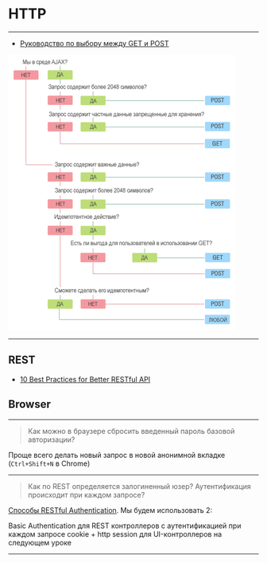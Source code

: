 # HTTP

***

* [Руководство по выбору между GET и POST](https://handynotes.ru/2009/08/get-versus-post.html)

![img](https://raw.githubusercontent.com/SergiaS/programmer-tech-wiki/master/src/main/resources/img/get-vs-post.png)

***

## REST
* [10 Best Practices for Better RESTful API](https://medium.com/@mwaysolutions/10-best-practices-for-better-restful-api-cbe81b06f291)


## Browser

***

> Как можно в браузере сбросить введенный пароль базовой авторизации?

Проще всего делать новый запрос в новой анонимной вкладке (`Ctrl+Shift+N` в Chrome)

***

> Как по REST определяется залогиненный юзер?
> Аутентификация происходит при каждом запросе?

[Способы RESTful Authentication](https://stackoverflow.com/questions/319530/restful-authentication).
Мы будем использовать 2:

Basic Authentication для REST контроллеров с аутентификацией при каждом запросе
cookie + http session для UI-контроллеров на следующем уроке

***



